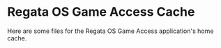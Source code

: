 # Regata OS Game Access Cache
Here are some files for the Regata OS Game Access application's home cache.
